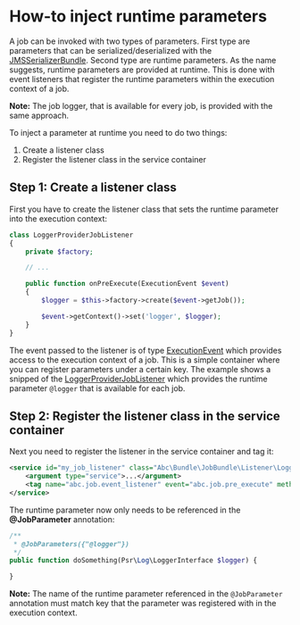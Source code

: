 How-to inject runtime parameters
================================

A job can be invoked with two types of parameters. First type are parameters that can be serialized/deserialized with the [JMSSerializerBundle](https://github.com/schmittjoh/JMSSerializerBundle). Second type are runtime parameters. As the name suggests, runtime parameters are provided at runtime. This is done with event listeners that register the runtime parameters within the execution context of a job.

__Note:__ The job logger, that is available for every job, is provided with the same approach.

To inject a parameter at runtime you need to do two things:

1. Create a listener class
2. Register the listener class in the service container

## Step 1: Create a listener class

First you have to create the listener class that sets the runtime parameter into the execution context:

```php
class LoggerProviderJobListener
{
    private $factory;

    // ...

    public function onPreExecute(ExecutionEvent $event)
    {
        $logger = $this->factory->create($event->getJob());

        $event->getContext()->set('logger', $logger);
    }
}
```

The event passed to the listener is of type [ExecutionEvent](../Event/ExecutionEvent.php) which provides access to the execution context of a job. This is a simple container where you can register parameters under a certain key. The example shows a snipped of the [LoggerProviderJobListener](../Listener/LoggerProviderJobListener.php) which provides the runtime parameter `@logger` that is available for each job.

## Step 2: Register the listener class in the service container

Next you need to register the listener in the service container and tag it:

```xml
<service id="my_job_listener" class="Abc\Bundle\JobBundle\Listener\LoggerProviderJobListener" public="true">
    <argument type="service">...</argument>
    <tag name="abc.job.event_listener" event="abc.job.pre_execute" method="onPreExecute"/>
</service>
```

The runtime parameter now only needs to be referenced in the __@JobParameter__ annotation:

```php
/**
 * @JobParameters({"@logger"})
 */
public function doSomething(Psr\Log\LoggerInterface $logger) {

}
```

__Note:__ The name of the runtime parameter referenced in the `@JobParameter` annotation must match key that the parameter was registered with in the execution context.